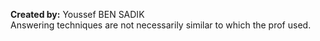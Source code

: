 <strong>Created by:</strong> Youssef BEN SADIK<br/>
Answering techniques are not necessarily similar to which the prof used.
